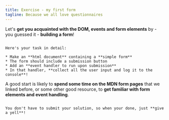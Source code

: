 ```yaml
---
title: Exercise - my first form
tagline: Because we all love questionnaires
---
```


Let's **get you acquainted with the DOM, events and form elements** by - you guessed it - **building a form**!

~~~

Here's your task in detail:

* Make an **html document** containing a **simple form**
* The form should include a submission button
* Add an **event handler to run upon submission**
* In that handler, **collect all the user input and log it to the console**!

~~~

A good start is likely to **spend some time on the MDN form pages** that we linked before, or some other good resource, to **get familiar with form elements and event handling**.

~~~

You don't have to submit your solution, so when your done, just **give a yell**!